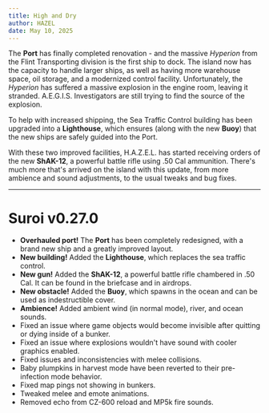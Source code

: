 ```yaml
---
title: High and Dry
author: HAZEL
date: May 10, 2025
---
```

The **Port** has finally completed renovation - and the massive *Hyperion* from the Flint Transporting division is the first ship to dock. The island now has the capacity to handle larger ships, as well as having more warehouse space, oil storage, and a modernized control facility. Unfortunately, the *Hyperion* has suffered a massive explosion in the engine room, leaving it stranded. A.E.G.I.S. Investigators are still trying to find the source of the explosion.

To help with increased shipping, the Sea Traffic Control building has been upgraded into a **Lighthouse**, which ensures (along with the new **Buoy**) that the new ships are safely guided into the Port.

With these two improved facilities, H.A.Z.E.L. has started receiving orders of the new **ShAK-12**, a powerful battle rifle using .50 Cal ammunition. There's much more that's arrived on the island with this update, from more ambience and sound adjustments, to the usual tweaks and bug fixes.
***
# Suroi v0.27.0

- **Overhauled port!** The **Port** has been completely redesigned, with a brand new ship and a greatly improved layout.
- **New building!** Added the **Lighthouse**, which replaces the sea traffic control.
- **New gun!** Added the **ShAK-12**, a powerful battle rifle chambered in .50 Cal. It can be found in the briefcase and in airdrops.
- **New obstacle!** Added the **Buoy**, which spawns in the ocean and can be used as indestructible cover.
- **Ambience!** Added ambient wind (in normal mode), river, and ocean sounds.
- Fixed an issue where game objects would become invisible after quitting or dying inside of a bunker.
- Fixed an issue where explosions wouldn't have sound with cooler graphics enabled.
- Fixed issues and inconsistencies with melee collisions.
- Baby plumpkins in harvest mode have been reverted to their pre-infection mode behavior.
- Fixed map pings not showing in bunkers.
- Tweaked melee and emote animations.
- Removed echo from CZ-600 reload and MP5k fire sounds.
